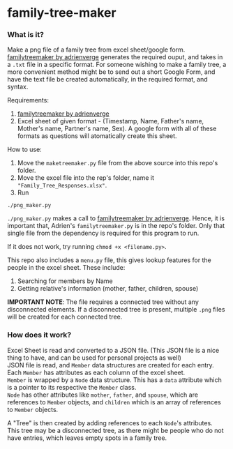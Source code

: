 # family-tree-maker	

### What is it?		
Make a png file of a family tree from excel sheet/google form. [familytreemaker by adrienverge](https://github.com/adrienverge/familytreemaker) generates the required ouput, and takes in a `.txt` file in a specific format. For someone wishing to make a family tree, a more convenient method might be to send out a short Google Form, and have the text file be created automatically, in the required format, and syntax.

Requirements: 
1. [familytreemaker by adrienverge](https://github.com/adrienverge/familytreemaker)
2. Excel sheet of given format - (Timestamp, Name, Father's name, Mother's name, Partner's name, Sex). A google form with all of these formats as questions will atomatically create this sheet. 

How to use:		
1. Move the `maketreemaker.py` file from the above source into this repo's folder.
2. Move the excel file into the rep's folder, name it `"Family_Tree_Responses.xlsx"`.
3. Run 
```
./png_maker.py
```
`./png_maker.py` makes a call to [familytreemaker by adrienverge](https://github.com/adrienverge/familytreemaker). Hence, it is important that, Adrien's `familytreemaker.py` is in the repo's folder. Only that single file from the dependency is required for this program to run.

If it does not work, try running `chmod +x <filename.py>`.

This repo also includes a `menu.py` file, this gives lookup features for the people in the excel sheet. These include:
1. Searching for members by Name
2. Getting relative's information (mother, father, children, spouse)

**IMPORTANT NOTE**: The file requires a connected tree without any disconnected elements. If a disconnected tree is present, multiple `.png` files will be created for each connected tree.


### How does it work?		

Excel Sheet is read and converted to a JSON file. (This JSON file is a nice thing to have, and can be used for personal projects as well)		
JSON file is read, and `Member` data structures are created for each entry. Each `Member` has attributes as each column of the excel sheet.		
`Member` is wrapped by a `Node` data structure. This has a `data` attribute which is a pointer to its respective the `Member` class.		
`Node` has other attributes like `mother`, `father`, and `spouse`, which are references to `Member` objects, and `children` which is an array of references to `Member` objects.		

A "Tree" is then created by adding references to each `Node`'s attributes.		
This tree may be a disconnected tree, as there might be people who do not have entries, which leaves empty spots in a family tree.
